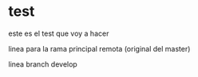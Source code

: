 # test
este es el test que voy a hacer

linea para la rama principal remota (original del master)

linea branch develop
